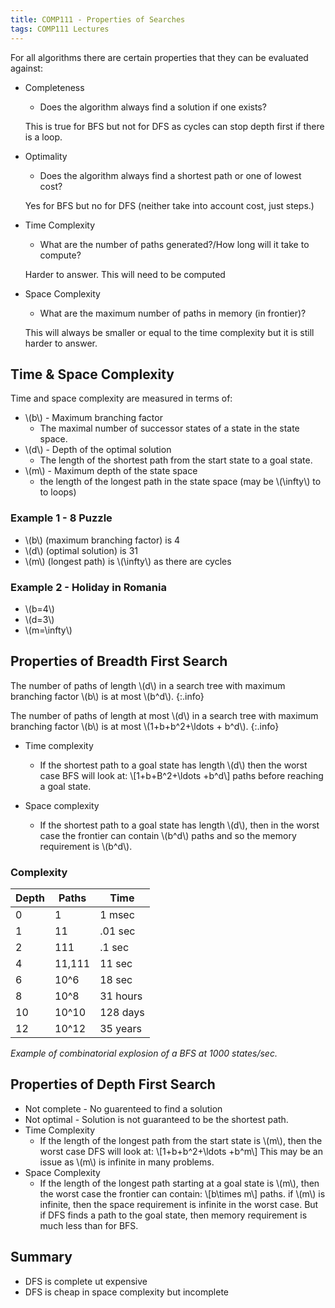 ```yaml
---
title: COMP111 - Properties of Searches
tags: COMP111 Lectures
---
```

For all algorithms there are certain properties that they can be evaluated against:

* Completeness
	* Does the algorithm always find a solution if one exists?
	
	This is true for BFS but not for DFS as cycles can stop depth first if there is a loop.
	
* Optimality
	* Does the algorithm always find a shortest path or one of lowest cost?
	
	Yes for BFS but no for DFS (neither take into account cost, just steps.)
	
* Time Complexity
	* What are the number of paths generated?/How long will it take to compute?
	
	Harder to answer. This will need to be computed
	
* Space Complexity
	* What are the maximum number of paths in memory (in frontier)?
	
	This will always be smaller or equal to the time complexity but it is still harder to answer.
	
## Time & Space Complexity

Time and space complexity are measured in terms of:

* &#92;(b&#92;) - Maximum branching factor
	* The maximal number of successor states of a state in the state space.
* &#92;(d&#92;) - Depth of the optimal solution
	* The length of the shortest path from the start state to a goal state.
* &#92;(m&#92;) - Maximum depth of the state space
	* the length of the longest path in the state space (may be &#92;(&#92;infty&#92;) to to loops)
	
### Example 1 - 8 Puzzle

* &#92;(b&#92;) (maximum branching factor) is 4
* &#92;(d&#92;) (optimal solution) is 31
* &#92;(m&#92;) (longest path) is &#92;(&#92;infty&#92;) as there are cycles

### Example 2 - Holiday in Romania

* &#92;(b=4&#92;)
* &#92;(d=3&#92;)
* &#92;(m=&#92;infty&#92;)

## Properties of Breadth First Search

The number of paths of length &#92;(d&#92;) in a search tree with maximum branching factor &#92;(b&#92;) is at most &#92;(b^d&#92;).
{:.info}

The number of paths of length at most &#92;(d&#92;) in a search tree with maximum branching factor &#92;(b&#92;) is at most &#92;(1+b+b^2+&#92;ldots + b^d&#92;).
{:.info}

* Time complexity
	* If the shortest path to a goal state has length &#92;(d&#92;) then the worst case BFS will look at: &#92;[1+b+B^2+&#92;ldots +b^d&#92;] paths before reaching a goal state.

* Space complexity
	* If the shortest path to a goal state has length &#92;(d&#92;), then in the worst case the frontier can contain &#92;(b^d&#92;) paths and so the memory requirement is &#92;(b^d&#92;).

### Complexity

| Depth | Paths | Time | 
| --- | --- | --- |
| 0 | 1 | 1 msec |
| 1 | 11 | .01 sec | 
| 2 | 111 | .1 sec | 
| 4 | 11,111 | 11 sec |
| 6 | 10^6 | 18 sec |
| 8 | 10^8 | 31 hours |
| 10 | 10^10 | 128 days |
| 12 |10^12 | 35 years |

*Example of combinatorial explosion of a BFS at 1000 states/sec.*

## Properties of Depth First Search

* Not complete - No guarenteed to find a solution
* Not optimal - Solution is not guaranteed to be the shortest path.
* Time Complexity 
	* If the length of the longest path from the start state is &#92;(m&#92;), then the worst case DFS will look at: &#92;[1+b+b^2+&#92;ldots +b^m&#92;] This may be an issue as &#92;(m&#92;) is infinite in many problems.
* Space Complexity
	* If the length of the longest path starting at a goal state is &#92;(m&#92;), then the worst case the frontier can contain: &#92;[b&#92;times m&#92;] paths. if &#92;(m&#92;) is infinite, then the space requirement is infinite in the worst case. But if DFS finds a path to the goal state, then memory requirement is much less than for BFS.


## Summary

* DFS is complete ut expensive
* DFS is cheap in space complexity but incomplete
